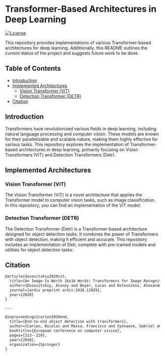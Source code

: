 # Transformer-Based Architectures in Deep Learning

[![License](https://img.shields.io/badge/license-MIT-blue.svg)](LICENSE)

This repository provides implementations of various Transformer-based architectures for deep learning. Additionally, this README outlines the current status of the project and suggests future work to be done.

## Table of Contents

- [Introduction](#introduction)
- [Implemented Architectures](#implemented-architectures)
  - [Vision Transformer (ViT)](#vision-transformer-vit)
  - [Detection Transformer (DETR)](#detection-transformer-detr)
- [Citation](#Citation)

## Introduction

Transformers have revolutionized various fields in deep learning, including natural language processing and computer vision. These models are known for their parallelizable and scalable nature, making them highly effective for various tasks. This repository explores the implementation of Transformer-based architectures in deep learning, primarily focusing on Vision Transformers (ViT) and Detection Transformers (Detr).

## Implemented Architectures

### Vision Transformer (ViT)

The Vision Transformer (ViT) is a novel architecture that applies the Transformer model to computer vision tasks, such as image classification. In this repository, you can find an implementation of the ViT model.

### Detection Transformer (DETR)

The Detection Transformer (Detr) is a Transformer-based architecture designed for object detection tasks. It combines the power of Transformers with object detection, making it efficient and accurate. This repository includes an implementation of Detr, complete with pre-trained models and utilities for object detection tasks.

## Citation

```markdown
@article{dosovitskiy2020vit,
  title={An Image Is Worth 16x16 Words: Transformers for Image Recognition},
  author={Dosovitskiy, Alexey and Beyer, Lucas and Kolesnikov, Alexander and Weissenborn, Dirk and Zhai, Xiaohua and Unterthiner, Thomas and Dehghani, Mostafa and Minderer, Matthias and Heigold, Georg and Gelly, Sylvain and Uszkoreit, Jakob and Houlsby, Neil},
  journal={arXiv preprint arXiv:2010.11929},
  year={2020}
}

---

@inproceedings{carion2020end,
  title={End-to-end object detection with transformers},
  author={Carion, Nicolas and Massa, Francisco and Synnaeve, Gabriel and Usunier, Nicolas and Kirillov, Alexander and Zagoruyko, Sergey},
  booktitle={European conference on computer vision},
  pages={213--229},
  year={2020},
  organization={Springer}
}


